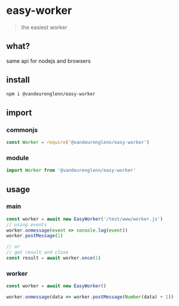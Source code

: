 # easy-worker
> the easiest worker

## what?
same api for nodejs and browsers

## install
```sh
npm i @vandeurenglenn/easy-worker
```
## import
### commonjs
```js
const Worker = require('@vandeurenglenn/easy-worker')
```

### module
```js
import Worker from '@vandeurenglenn/easy-worker'
```

## usage

### main
```js
const worker = await new EasyWorker('/test/www/worker.js')
// using events
worker.onmessage(event => console.log(event))
worker.postMessage(1)

// or
// get result and close
const result = await worker.once(1)
```

### worker
```js
const worker = await new EasyWorker()

worker.onmessage(data => worker.postMessage(Number(data) + 1))
```